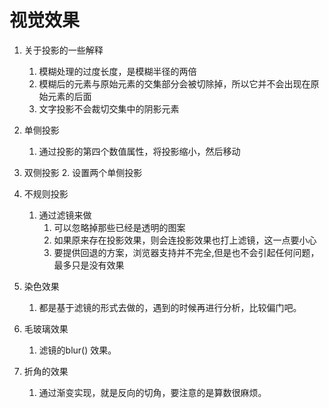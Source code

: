 # 视觉效果


1. 关于投影的一些解释
    1. 模糊处理的过度长度，是模糊半径的两倍
    2. 模糊后的元素与原始元素的交集部分会被切除掉，所以它并不会出现在原始元素的后面
    3. 文字投影不会裁切交集中的阴影元素

2. 单侧投影
    1. 通过投影的第四个数值属性，将投影缩小，然后移动
3. 双侧投影
    2. 设置两个单侧投影
4. 不规则投影
    1. 通过滤镜来做
        1. 可以忽略掉那些已经是透明的图案
        2. 如果原来存在投影效果，则会连投影效果也打上滤镜，这一点要小心
        3. 要提供回退的方案，浏览器支持并不完全,但是也不会引起任何问题，最多只是没有效果

5. 染色效果
    1. 都是基于滤镜的形式去做的，遇到的时候再进行分析，比较偏门吧。

6. 毛玻璃效果
    1. 滤镜的blur() 效果。

7. 折角的效果
    1. 通过渐变实现，就是反向的切角，要注意的是算数很麻烦。